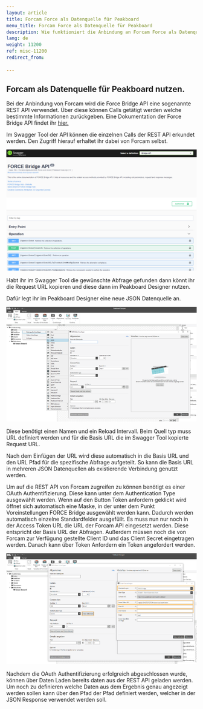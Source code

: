 ```yaml
---
layout: article
title: Forcam Force als Datenquelle für Peakboard
menu_title: Forcam Force als Datenquelle für Peakboard
description: Wie funktioniert die Anbindung an Forcam Force als Datenquelle für Peakboard
lang: de
weight: 11200
ref: misc-11200
redirect_from:

---
```


## Forcam als Datenquelle für Peakboard nutzen.

Bei der Anbindung von Forcam wird die Force Bridge API eine sogenannte REST API verwendet. 
Über diese können Calls getätigt werden welche bestimmte Informationen zurückgeben.
Eine Dokumentation der Force Bridge API findet ihr [hier.](https://forcebridge.io/)

Im Swagger Tool der API können die einzelnen Calls der REST API erkundet werden. 
Den Zugriff hierauf erhaltet ihr dabei von Forcam selbst.


![image_1](/assets/images/misc/Forcam/Forcam1.png)


Habt ihr im Swagger Tool die gewünschte Abfrage gefunden dann könnt ihr die Request URL kopieren 
und diese dann im Peakboard Designer nutzen.

Dafür legt ihr im Peakboard Designer eine neue JSON Datenquelle an.


![image_1](/assets/images/misc/Forcam/Forcam2.png)


Diese benötigt einen Namen und ein Reload Intervall.
Beim Quell typ muss  URL definiert werden und für die Basis URL die im Swagger Tool kopierte Request URL. 

Nach dem Einfügen der URL wird diese automatisch in die Basis URL und den URL Pfad für die spezifische Abfrage aufgeteilt. 
So kann die Basis URL in mehreren JSON Datenquellen als existierende Verbindung genutzt werden.

Um auf die REST API von Forcam zugreifen zu können benötigt es einer OAuth Authentifizierung. 
Diese kann unter dem Authentication Type ausgewählt werden. 
Wenn auf den Button Token anfordern geklickt wird öffnet sich automatisch eine Maske, in der unter dem Punkt Voreinstellungen FORCE Bridge ausgewählt werden kann. 
Dadurch werden automatisch einzelne Standardfelder ausgefüllt. 
Es muss nun nur noch in der Access Token URL die URL der Forcam API eingesetzt werden. 
Diese entspricht der Basis URL der Abfragen. Außerdem müssen noch die von Forcam zur Verfügung gestellte Client ID und das Client Secret eingetragen werden. 
Danach kann über Token Anfordern ein Token angefordert werden.


![image_1](/assets/images/misc/Forcam/Forcam3.png)


Nachdem die OAuth Authentifizierung erfolgreich abgeschlossen wurde, können über Daten Laden bereits daten aus der REST API geladen werden. 
Um noch zu definieren welche Daten aus dem Ergebnis genau angezeigt werden sollen kann über den Pfad der Pfad definiert werden, welcher in der JSON Response verwendet werden soll.
